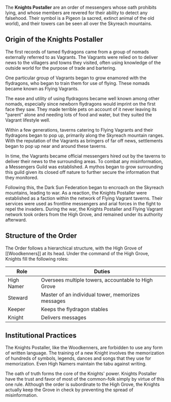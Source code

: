 The **Knights Postaller** are an order of messengers whose oath prohibits lying, and whose members are revered for their ability to detect any falsehood. Their symbol is a Pigeon (a sacred, extinct animal of the old world), and their towers can be seen all over the Skyreach mountains.

## Origin of the Knights Postaller

The first records of tamed flydragons came from a group of nomads externally referred to as Vagrants. The Vagrants were relied on to deliver news to the villagers and towns they visited, often using knowledge of the outside world for the purpose of trade and bartering.

One particular group of Vagrants began to grow enamored with the flydragons, who began to train them for use of flying. These nomads became known as Flying Vagrants.

The ease and utility of using flydragons became well known among other nomads, especially since newborn flydragons would imprint on the first face they saw. They made terrible pets on account of it never leaving its "parent" alone and needing lots of food and water, but they suited the Vagrant lifestyle well.

Within a few generations, taverns catering to Flying Vagrants and their flydragons began to pop up, primarily along the Skyreach mountain ranges. With the reputation of the Vagrants as bringers of far off news, settlements began to pop up near and around these taverns.

In time, the Vagrants became official messengers hired out by the taverns to deliver their news to the surrounding areas. To combat any misinformation, a Messengers Guild was established. A mythos began to grow surrounding this guild given its closed off nature to further secure the information that they monitored.

Following this, the Dark Sun Federation began to encroach on the Skyreach mountains, leading to war. As a reaction, the Knights Postaller were established as a faction within the network of Flying Vagrant taverns. Their services were used as frontline messengers and arial forces in the fight to repel the invaders. During the war, the Knights Postaller and Flying Vagrant network took orders from the High Grove, and remained under its authority afterward.

## Structure of the Order

The Order follows a hierarchical structure, with the High Grove of [[Woodkenners]] at its head. Under the command of the High Grove, Knights fill the following roles:

| Role       | Duties                                              |
| ---------- | --------------------------------------------------- |
| High Namer | Oversees multiple towers, accountable to High Grove |
| Steward    | Master of an individual tower, memorizes messages   |
| Keeper     | Keeps the flydragon stables                         |
| Knight     | Delivers messages                                   |
## Institutional Practices

The Knights Postaller, like the Woodkenners, are forbidden to use any form of written language. The training of a new Knight involves the memorization of hundreds of symbols, legends, dances and songs that they use for memorization. Even High Namers maintain the tabu against writing.

The oath of truth forms the core of the Knights' power. Knights Postaller have the trust and favor of most of the common-folk simply by virtue of this one rule. Although the order is subordinate to the High Grove, the Knights actually keep the Grove in check by preventing the spread of misinformation.